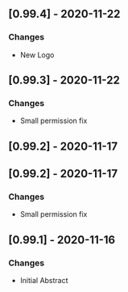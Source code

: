 ## [0.99.4] - 2020-11-22
### Changes
- New Logo


## [0.99.3] - 2020-11-22
### Changes
- Small permission fix

## [0.99.2] - 2020-11-17

## [0.99.2] - 2020-11-17
### Changes
- Small permission fix

## [0.99.1] - 2020-11-16
### Changes
- Initial Abstract
